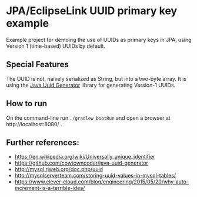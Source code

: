 # JPA/EclipseLink UUID primary key example

Example project for demoing the use of UUIDs as primary keys in JPA, using 
Version 1 (time-based) UUIDs by default.

## Special Features

The UUID is not, naively serialized as String, but into a two-byte array.
It is using the [Java Uuid Generator](https://github.com/cowtowncoder/java-uuid-generator)
library for generating Version-1 UUIDs.

## How to run

On the command-line run `./gradlew bootRun` and open a browser at http://localhost:8080/ .

## Further references:

* https://en.wikipedia.org/wiki/Universally_unique_identifier
* https://github.com/cowtowncoder/java-uuid-generator
* http://mysql.rjweb.org/doc.php/uuid
* http://mysqlserverteam.com/storing-uuid-values-in-mysql-tables/
* https://www.clever-cloud.com/blog/engineering/2015/05/20/why-auto-increment-is-a-terrible-idea/
